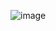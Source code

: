 ![image](https://github.com/varunram2001/VerliogCodes/assets/80676450/db11fbb0-a055-453c-8c27-23e7a5258107)


